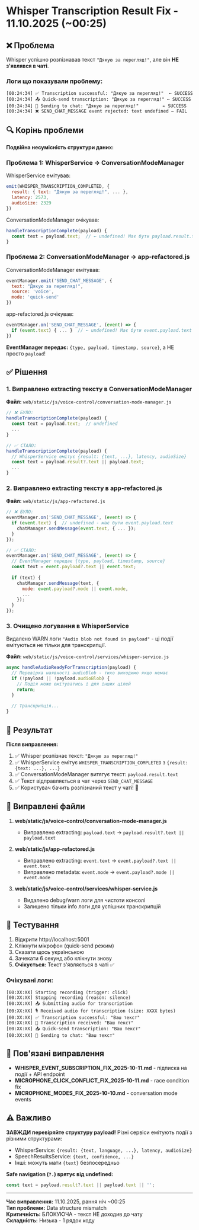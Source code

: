 # Whisper Transcription Result Fix - 11.10.2025 (~00:25)

## ❌ Проблема

Whisper успішно розпізнавав текст `"Дякую за перегляд!"`, але він **НЕ з'являвся в чаті**.

### Логи що показували проблему:
```
[00:24:34] ✅ Transcription successful: "Дякую за перегляд!"  ← SUCCESS
[00:24:34] 📤 Quick-send transcription: "Дякую за перегляд!" ← SUCCESS  
[00:24:34] 📨 Sending to chat: "Дякую за перегляд!"         ← SUCCESS
[00:24:34] ❌ SEND_CHAT_MESSAGE event rejected: text undefined ← FAIL
```

## 🔍 Корінь проблеми

**Подвійна несумісність структури даних:**

### Проблема 1: WhisperService → ConversationModeManager

WhisperService емітував:
```javascript
emit(WHISPER_TRANSCRIPTION_COMPLETED, {
  result: { text: "Дякую за перегляд!", ... },
  latency: 2573,
  audioSize: 2329
})
```

ConversationModeManager очікував:
```javascript
handleTranscriptionComplete(payload) {
  const text = payload.text;  // ← undefined! Має бути payload.result.text
}
```

### Проблема 2: ConversationModeManager → app-refactored.js

ConversationModeManager емітував:
```javascript
eventManager.emit('SEND_CHAT_MESSAGE', {
  text: "Дякую за перегляд!",
  source: 'voice',
  mode: 'quick-send'
})
```

app-refactored.js очікував:
```javascript
eventManager.on('SEND_CHAT_MESSAGE', (event) => {
  if (event.text) { ... }  // ← undefined! Має бути event.payload.text
})
```

**EventManager передає:** `{type, payload, timestamp, source}`, а НЕ просто `payload`!

## ✅ Рішення

### 1. Виправлено extracting тексту в ConversationModeManager

**Файл:** `web/static/js/voice-control/conversation-mode-manager.js`

```javascript
// ❌ БУЛО:
handleTranscriptionComplete(payload) {
  const text = payload.text;  // undefined
  ...
}

// ✅ СТАЛО:
handleTranscriptionComplete(payload) {
  // WhisperService емітує {result: {text, ...}, latency, audioSize}
  const text = payload.result?.text || payload.text;
  ...
}
```

### 2. Виправлено extracting тексту в app-refactored.js

**Файл:** `web/static/js/app-refactored.js`

```javascript
// ❌ БУЛО:
eventManager.on('SEND_CHAT_MESSAGE', (event) => {
  if (event.text) {  // undefined - має бути event.payload.text
    chatManager.sendMessage(event.text, { ... });
  }
});

// ✅ СТАЛО:
eventManager.on('SEND_CHAT_MESSAGE', (event) => {
  // EventManager передає {type, payload, timestamp, source}
  const text = event.payload?.text || event.text;
  
  if (text) {
    chatManager.sendMessage(text, {
      mode: event.payload?.mode || event.mode,
      ...
    });
  }
});
```

### 3. Очищено логування в WhisperService

Видалено WARN логи `"Audio blob not found in payload"` - ці події емітуються не тільки для транскрипції.

**Файл:** `web/static/js/voice-control/services/whisper-service.js`

```javascript
async handleAudioReadyForTranscription(payload) {
  // Перевірка наявності audioBlob - тихо виходимо якщо немає
  if (!payload || !payload.audioBlob) {
    // Подія може емітуватись і для інших цілей
    return;
  }
  
  // Транскрипція...
}
```

## 🎯 Результат

**Після виправлення:**

1. ✅ Whisper розпізнає текст: `"Дякую за перегляд!"`
2. ✅ WhisperService емітує `WHISPER_TRANSCRIPTION_COMPLETED` з `{result: {text: ...}, ...}`
3. ✅ ConversationModeManager витягує текст: `payload.result.text`
4. ✅ Текст відправляється в чат через `SEND_CHAT_MESSAGE`
5. ✅ Користувач бачить розпізнаний текст у чаті! 🎉

## 📝 Виправлені файли

1. **web/static/js/voice-control/conversation-mode-manager.js**
   - Виправлено extracting: `payload.text` → `payload.result?.text || payload.text`
   
2. **web/static/js/app-refactored.js**
   - Виправлено extracting: `event.text` → `event.payload?.text || event.text`
   - Виправлено metadata: `event.mode` → `event.payload?.mode || event.mode`
   
3. **web/static/js/voice-control/services/whisper-service.js**
   - Видалено debug/warn логи для чистоти консолі
   - Залишено тільки info логи для успішних транскрипцій

## 🧪 Тестування

1. Відкрити http://localhost:5001
2. Клікнути мікрофон (quick-send режим)
3. Сказати щось українською
4. Зачекати 6 секунд або клікнути знову
5. **Очікується:** Текст з'являється в чаті ✅

### Очікувані логи:
```
[00:XX:XX] Starting recording (trigger: click)
[00:XX:XX] Stopping recording (reason: silence)
[00:XX:XX] 📤 Submitting audio for transcription
[00:XX:XX] 🎙️ Received audio for transcription (size: XXXX bytes)
[00:XX:XX] ✅ Transcription successful: "Ваш текст"
[00:XX:XX] 📝 Transcription received: "Ваш текст"
[00:XX:XX] 📤 Quick-send transcription: "Ваш текст"
[00:XX:XX] 📨 Sending to chat: "Ваш текст"
```

## 🔗 Пов'язані виправлення

- **WHISPER_EVENT_SUBSCRIPTION_FIX_2025-10-11.md** - підписка на події + API endpoint
- **MICROPHONE_CLICK_CONFLICT_FIX_2025-10-11.md** - race condition fix
- **MICROPHONE_MODES_FIX_2025-10-10.md** - conversation mode events

## ⚠️ Важливо

**ЗАВЖДИ перевіряйте структуру payload!** Різні сервіси емітують події з різними структурами:

- WhisperService: `{result: {text, language, ...}, latency, audioSize}`
- SpeechResultsService: `{text, confidence, ...}`
- Інші: можуть мати `{text}` безпосередньо

**Safe navigation (`?.`) врятує від undefined:**
```javascript
const text = payload.result?.text || payload.text || '';
```

---

**Час виправлення:** 11.10.2025, рання ніч ~00:25  
**Тип проблеми:** Data structure mismatch  
**Критичність:** БЛОКУЮЧА - текст НЕ доходив до чату  
**Складність:** Низька - 1 рядок коду
